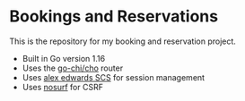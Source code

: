 # Bookings and Reservations

This is the repository for my booking and reservation project.

- Built in Go version 1.16
- Uses the [go-chi/cho](https://github.com/go-chi/chi/v5) router
- Uses [alex edwards SCS](https://github.com/alexedwards/scs/v2) for session management
- Uses [nosurf](https://github.com/justinas/nosurf) for CSRF